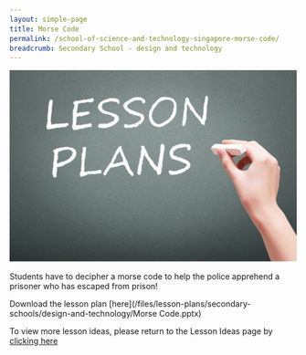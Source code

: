```yaml
---
layout: simple-page
title: Morse Code
permalink: /school-of-science-and-technology-singapore-morse-code/
breadcrumb: Secondary School - design and technology
---
```


![anything](/images/in-schools/digital-maker/lesson-plans/generic-lesson-plan.jpg)

Students have to decipher a morse code to help the police apprehend a prisoner who has escaped from prison! 


Download the lesson plan [here](/files/lesson-plans/secondary-schools/design-and-technology/Morse Code.pptx)

To view more lesson ideas, please return to the Lesson Ideas page by [clicking here](/in-schools/digital-maker/lesson-ideas-secondary/)
